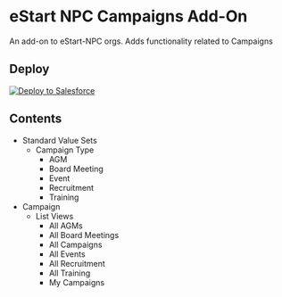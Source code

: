 # eStart NPC Campaigns Add-On
An add-on to eStart-NPC orgs. Adds functionality related to Campaigns

## Deploy
<a href="https://githubsfdeploy.herokuapp.com?owner=EncludeLtd&repo=eStart-NPC-Campaigns-Add-on&ref=main">
  <img alt="Deploy to Salesforce"
       src="https://raw.githubusercontent.com/afawcett/githubsfdeploy/master/deploy.png">
</a>

## Contents
- Standard Value Sets
  - Campaign Type
    - AGM
    - Board Meeting
    - Event
    - Recruitment
    - Training
- Campaign
  - List Views
    - All AGMs
    - All Board Meetings
    - All Campaigns
    - All Events
    - All Recruitment
    - All Training
    - My Campaigns